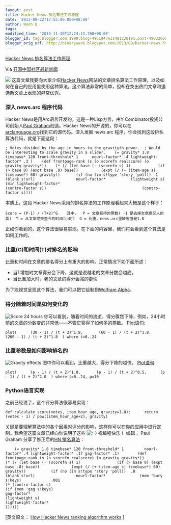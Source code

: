 ```yaml
---
layout: post
title: Hacker News 排名算法工作原理
date: '2013-08-22T17:55:00.000+08:00'
author: Wenh Q
tags:
modified_time: '2013-11-30T12:24:13.768+08:00'
blogger_id: tag:blogger.com,1999:blog-4961947611491238191.post-4903260279428836923
blogger_orig_url: http://binaryware.blogspot.com/2013/08/hacker-news.html
---
```


[
Hacker News
排名算法工作原理](http://www.oschina.net/news/43456/how-hacker-news-ranking-algorithm-works)

Via [开源中国社区最新新闻](http://www.oschina.net/?from=rss)

![](http://static.oschina.net/uploads/img/201308/22075426_EWfI.jpg)
这篇文章我要向大家介绍[Hacker
News](http://news.ycombinator.com/)网站的文章排名算法工作原理，以及如何在自己的应用里使用这种算法。这个算法非常的简单，但却在突出热门文章和遴选新文章上表现的异常优秀。

### 深入 news.arc 程序代码

Hacker News是用Arc语言开发的，这是一种Lisp方言，由Y
Combinator投资公司创始人[Paul
Graham](http://www.paulgraham.com/)创造。Hacker
News的开源的，你可以在[arclanguage.org](http://arclanguage.org/)找到它的源代码。深入发掘
news.arc 程序，你会找到这段排名算法代码，就是下面这段：

    ; Votes divided by the age in hours to the gravityth power.  ; Would be interesting to scale gravity in a slider.    (= gravity* 1.8 timebase* 120 front-threshold* 1      nourl-factor* .4 lightweight-factor* .3 )    (def frontpage-rank (s (o scorefn realscore) (o gravity gravity*))    (* (/ (let base (- (scorefn s) 1)            (if (> base 0) (expt base .8) base))          (expt (/ (+ (item-age s) timebase*) 60) gravity))       (if (no (in s!type 'story 'poll))  1           (blank s!url)                  nourl-factor*           (lightweight s)                (min lightweight-factor*                                                (contro-factor s))                                          (contro-factor s))))

本质上，这段 Hacker News采用的排名算法的工作原理看起来大概是这个样子：

    Score = (P-1) / (T+2)^G    其中，  P = 文章获得的票数( -1 是去掉文章提交人的票)  T = 从文章提交至今的时间(小时)  G = 比重，news.arc里缺省值是1.8

正如你看到的，这个算法很容易实现。在下面的内容里，我们将会看到这个算法是如何工作的。

### 比重(G)和时间(T)对排名的影响

比重和时间在文章的排名得分上有重大的影响。正常情况下如下面所述：

-   当T增加时文章得分会下降，这就是说越老的文章分数会越底。
-   当比重加大时，老的文章的得分会减的更快

为了能视觉呈现这个算法，我们可以把它绘制到[Wolfram
Alpha](http://www.wolframalpha.com/)。

### 得分随着时间是如何变化的

![Score 24
hours](http://static.oschina.net/uploads/img/201308/22075427_p9rS.gif)
你可以看到，随着时间的流逝，得分骤然下降，例如，24小时前的文章的分数变的非常低——不管它获得了如何多的票数。
[Plot语句](http://goo.gl/ddYe):

    plot(      (30 - 1) / (t + 2)^1.8,       (60 - 1) / (t + 2)^1.8,      (200 - 1) / (t + 2)^1.8  ) where t=0..24

### 比重参数是如何影响排名的

![Gravity
effects](http://static.oschina.net/uploads/img/201308/22075428_opr4.gif)
图中你可以看到，比重越大，得分下降的越快。
[Plot语句](http://goo.gl/AGPN):

    plot(      (p - 1) / (t + 2)^1.8,       (p - 1) / (t + 2)^0.5,      (p - 1) / (t + 2)^2.0  ) where t=0..24, p=10

### Python语言实现

之前已经说了，这个评分算法很容易实现：

    def calculate_score(votes, item_hour_age, gravity=1.8):      return (votes - 1) / pow((item_hour_age+2), gravity)

关键是要理解算法中的各个因素对评分的影响，这样你可以在你的应用中进行定制。我希望这篇文章已经向你说明了这些
![:-)](http://static.oschina.net/uploads/img/201308/22075428_2HO1.gif)
祝编程快乐！
编辑：
Paul Graham 分享了修正后的[HN
排名算法](http://news.ycombinator.com/item?id=1781417)：

        (= gravity* 1.8 timebase* 120 front-threshold* 1         nourl-factor* .4 lightweight-factor* .17 gag-factor* .1)        (def frontpage-rank (s (o scorefn realscore) (o gravity gravity*))        (* (/ (let base (- (scorefn s) 1)                (if (> base 0) (expt base .8) base))              (expt (/ (+ (item-age s) timebase*) 60) gravity))           (if (no (in s!type 'story 'poll))  .8               (blank s!url)                  nourl-factor*               (mem 'bury s!keys)             .001                                              (* (contro-factor s)                                                 (if (mem 'gag s!keys)                                                      gag-factor*                                                     (lightweight s)                                                      lightweight-factor*                                                     1)))))



[英文原文： [How Hacker News ranking algorithm
works](http://amix.dk/blog/post/19574) ]
